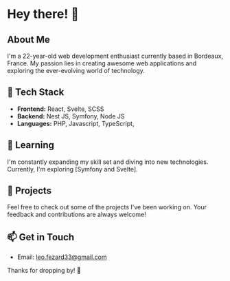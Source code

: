 # Hey there! 👋

## About Me
I'm a 22-year-old web development enthusiast currently based in Bordeaux, France. My passion lies in creating awesome web applications and exploring the ever-evolving world of technology.

## 🔧 Tech Stack
- **Frontend:** React, Svelte, SCSS
- **Backend:** Nest JS, Symfony, Node JS
- **Languages:** PHP, Javascript, TypeScript,

## 🌱 Learning
I'm constantly expanding my skill set and diving into new technologies. Currently, I'm exploring [Symfony and Svelte].

## 🚀 Projects
Feel free to check out some of the projects I've been working on. Your feedback and contributions are always welcome!

## 📫 Get in Touch
- Email: leo.fezard33@gmail.com

Thanks for dropping by! 🚀
